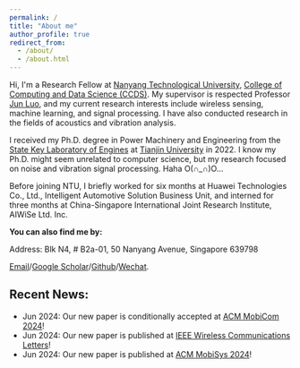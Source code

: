 ```yaml
---
permalink: /
title: "About me"
author_profile: true
redirect_from: 
  - /about/
  - /about.html
---
```


Hi, I'm a Research Fellow at [Nanyang Technological University](https://www.ntu.edu.sg/), [College of Computing and Data Science (CCDS)](https://www.ntu.edu.sg/computing). My supervisor is respected Professor [Jun Luo](https://dr.ntu.edu.sg/cris/rp/rp01107), and my current research interests include wireless sensing, machine learning, and signal processing. I have also conducted research in the fields of acoustics and vibration analysis.

I received my Ph.D. degree in Power Machinery and Engineering from the [State Key Laboratory of Engines](https://www.tju.edu.cn/info/1058/1442.htm) at [Tianjin University](https://www.tju.edu.cn/) in 2022. I know my Ph.D. might seem unrelated to computer science, but my research focused on noise and vibration signal processing. Haha O(∩_∩)O...

Before joining NTU, I briefly worked for six months at Huawei Technologies Co., Ltd., Intelligent Automotive Solution Business Unit, and interned for three months at China-Singapore International Joint Research Institute, AIWiSe Ltd. Inc.

**You can also find me by:**

Address: Blk N4, # B2a-01, 50 Nanyang Avenue, Singapore 639798

[Email](mailto:l.xin@ntu.edu.sg)/[Google Scholar](https://scholar.google.com/citations?user=qSy0jogAAAAJ&hl=en)/[Github](https://github.com/MadFrogL)/[Wechat](../images/Wechat.jpg).


## Recent News:
+ Jun 2024: Our new paper is conditionally accepted at [ACM MobiCom 2024](https://sigmobile.org/mobicom/2024/)!
+ Jun 2024: Our new paper is published at [IEEE Wireless Communications Letters](https://ieeexplore.ieee.org/abstract/document/10551398)!
+ Jun 2024: Our new paper is published at [ACM MobiSys 2024](https://dl.acm.org/doi/abs/10.1145/3643832.3661889)!
